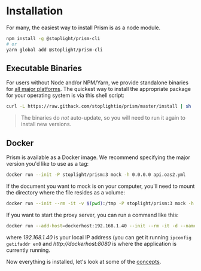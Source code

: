 # Installation

For many, the easiest way to install Prism is as a node module. 

```bash
npm install -g @stoplight/prism-cli
# or
yarn global add @stoplight/prism-cli
```

## Executable Binaries

For users without Node and/or NPM/Yarn, we provide standalone binaries for [all major platforms](https://github.com/stoplightio/prism/releases). The quickest way to install the appropriate package for your operating system is via this shell script:

```bash
curl -L https://raw.githack.com/stoplightio/prism/master/install | sh
```

<!-- theme: info -->
> The binaries do _not_ auto-update, so you will need to run it again to install new versions.

## Docker

Prism is available as a Docker image. We recommend specifying the major version you'd like to use as a tag:

```bash
docker run --init -P stoplight/prism:3 mock -h 0.0.0.0 api.oas2.yml
```

If the document you want to mock is on your computer, you'll need to mount the directory where the file resides as a volume:

```bash
docker run --init --rm -it -v $(pwd):/tmp -P stoplight/prism:3 mock -h 0.0.0.0 "/tmp/file.yaml"
```

If you want to start the proxy server, you can run a command like this:

```bash
docker run --add-host=dockerhost:192.168.1.40 --init --rm -it -d --name myprism -p 4010:4010 -v $(pwd):/tmp -P stoplight/prism:3 proxy -h 0.0.0.0 "/tmp/file.yml" http://dockerhost:8080 --errors
```

where _192.168.1.40_ is your local IP address (you can get it running `ipconfig getifaddr en0` and _http://dockerhost:8080_ is where the application is currently running. 

Now everything is installed, let's look at some of the [concepts](./02-concepts.md).
